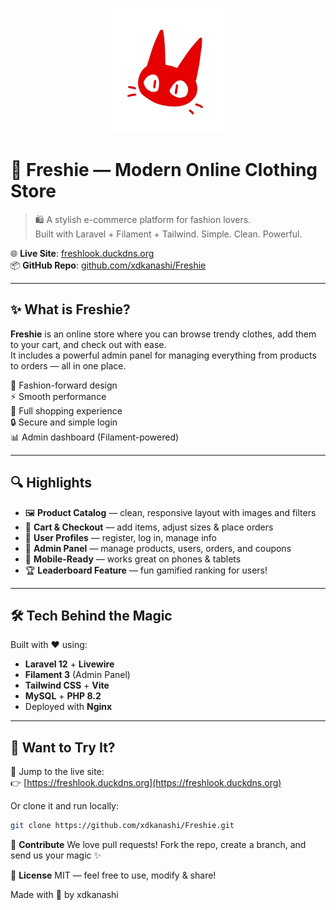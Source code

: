 <p align="center"><a href="https://freshlook.duckdns.org" target="_blank"><img src="public/img/logo-removebg.png" width="200" alt="Freshie Logo"></a></p>

# 👕 Freshie — Modern Online Clothing Store

> 🛍️ A stylish e-commerce platform for fashion lovers.  
> Built with Laravel + Filament + Tailwind. Simple. Clean. Powerful.

🌐 **Live Site**: [freshlook.duckdns.org](https://freshlook.duckdns.org)  
📦 **GitHub Repo**: [github.com/xdkanashi/Freshie](https://github.com/xdkanashi/Freshie)

---

## ✨ What is Freshie?

**Freshie** is an online store where you can browse trendy clothes, add them to your cart, and check out with ease.  
It includes a powerful admin panel for managing everything from products to orders — all in one place.

🧵 Fashion-forward design  
⚡ Smooth performance  
🛒 Full shopping experience  
🔒 Secure and simple login  
📊 Admin dashboard (Filament-powered)

---

## 🔍 Highlights

-   🖼️ **Product Catalog** — clean, responsive layout with images and filters
-   🛒 **Cart & Checkout** — add items, adjust sizes & place orders
-   👤 **User Profiles** — register, log in, manage info
-   🔐 **Admin Panel** — manage products, users, orders, and coupons
-   📱 **Mobile-Ready** — works great on phones & tablets
-   🏆 **Leaderboard Feature** — fun gamified ranking for users!

---

## 🛠️ Tech Behind the Magic

Built with ❤️ using:

-   **Laravel 12** + **Livewire**
-   **Filament 3** (Admin Panel)
-   **Tailwind CSS** + **Vite**
-   **MySQL** + **PHP 8.2**
-   Deployed with **Nginx**

---

## 🎯 Want to Try It?

🚀 Jump to the live site:  
👉 [https://freshlook.duckdns.org](https://freshlook.duckdns.org)

Or clone it and run locally:

```bash
git clone https://github.com/xdkanashi/Freshie.git
```

🤝 **Contribute**
We love pull requests!
Fork the repo, create a branch, and send us your magic ✨

📄 **License**
MIT — feel free to use, modify & share!

Made with 🧠 by xdkanashi
